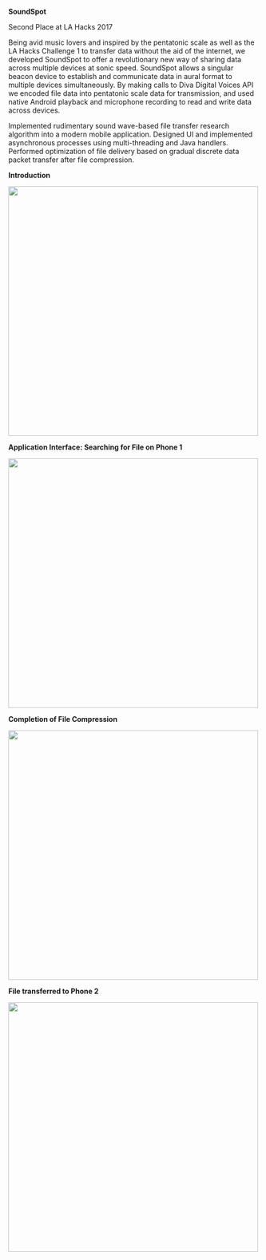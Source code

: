 <b font-size="100">SoundSpot</b>

Second Place at LA Hacks 2017

Being avid music lovers and inspired by the pentatonic scale as well as the LA Hacks Challenge 1 to transfer data without the aid of the internet, we developed SoundSpot to offer a revolutionary new way of sharing data across multiple devices at sonic speed.
SoundSpot allows a singular beacon device to establish and communicate data in aural format to multiple devices simultaneously.
By making calls to Diva Digital Voices API we encoded file data into pentatonic scale data for transmission, and used native Android playback and microphone recording to read and write data across devices.

Implemented rudimentary sound wave-based file transfer research algorithm into a modern mobile application. Designed UI and implemented asynchronous processes using multi-threading and Java handlers. 
Performed optimization of file delivery based on gradual discrete data packet transfer after file compression.

**Introduction**

<img src="https://lh3.googleusercontent.com/t1PBbIrh2X3_RiouqpiaS_siqk0cON_ZV0Pu8RToh77n-DUpY-NPoZewmDj_8d7t2CsNrT982nVw2oLybJd1rYqp9SxeL-6aJ_fw0pdO2dfVz3mZDMibkQYaw6UKIcjLMBTlsV_J_TsgNfatA4pwADvgSORYb1MiN9rjuIYuvDLJvBge1CL8zdK3zdJRg6Vsxq_4L2R96gIIV1D98U1xUVRwwyau5uFPPxFSsbW5KHm7wIHwRb1FNiRN4KACCPgXfhrdbE_T89OJ4icp0L5CjqdFcozgao7DwkJiXj8LaP5w3mrrIqWEn5AmcC-zyuavQpf1xGg0wmBqnaoGnRFWFMhIfycyAbWxYVU2h1SIcdm4vWfXZ8KfBPSyawXdJ_KrzdPh-r5Jrk43oLWDfqgUq0xyWgH0kK9lOoPlTkFpfEfesS4dTBG0L3tNULAnleEUdinzb3MSyYkZF0HaY7e8_gzKiUDbey2wfhagpXbYld-_RqXu9T6_WURJseBaTViid9VGKU608JU_5S7-9ALgAicHA6u7J6HMhNN7zjxrZthc7JrDnOjFlg-sMOZ22u4QA-oOoUUQtcRn3fQiIU5olAJem6663fK_Xk6m4z14vLueLJiECtRxHoY0WL5i6KsYkXHeIu7V13F5X9wgH_x-Nvf5gf_F5j5QtfdlD1BgWC-M3DQ=w1988-h1490-no" height="500">


**Application Interface: Searching for File on Phone 1**

<img src="https://lh3.googleusercontent.com/ktN-VPL7vnMcvaYgehtZsY9VBO6g0UGTZ_H-8vaJxdArkDle05K5qFaPaM3hrp-r4r85rJenIL-kCSu9GPwS_137E-xZJsfxOSGG__ka07sn09FYi4_knf1UhSIcUElaYFgZsvIoqnGqMukjVrzmLLiXDc4UeYkyaNjvBq6gbWxBhPAfVzMn4vakg6wBl2E7bBK-Iwqcnm4x8bHa1wW_23mIm2AubwOYF2RjaNhuqvPPku86G21XTAcJKwJXSAW0z1B1qdHxaMuA2d7Ic4Kp2aV6nIBIqtJbgHNOfNsJN9fA_qi7n7to-FvXvbDUVZdkbAEh3nEPlgi1i2QGYzQEIbLbYc6ijUC_IX04kXdVmuy6GhlttZVztvfFRPo6Hjv2uoitHgnwtnuqx4lgUqrZqAni4OAG9tmWv1mcg-bGSrndIlOqs0rfU4AosGasjXDHSxVYOquwBnmGJ5yi844x-CyRqPDFbhsUYW7eHPgc8Dnj8h-bflr-ojoxZflN35ExRgunpfgGvuxEkLc3aw0WzgozJ2Pke8fPjXGR93XThNWNeQEvvfHPMb_h1f4qOkaNd581vurM2zbqXG-BFr8VU5JpHEoe2sRZz8VPO8T6A6saEC-88SX_jANmUjU3M5h4WdVGD7YOCaYozq20Um0hyxBqUni5FEmkOZDEO-IMbBbuBEU=w1988-h1490-no" height="500">


**Completion of File Compression**

<img src="https://lh3.googleusercontent.com/ZEyYWvz71ExjkT5xevPM2vjzCP5uAZ0WELBeEGqehAN9wqgOqze-kiDfhKK-eILzZ3pBR-z_rPKz30AqVxul9yOrffIjQQ8x9wCSWD01hv4evP5p-eVjhHE1kEGa_t0Ac3zIS0ON_bXbB6acIHR5jW0V1HT_9ox2WqSEQPJYTzO7IZV5abjHPacmh-kSEWT__CmRRH7SwlBSGaRvJm5Y0cC74T61o8RU2vWJWMDv1b6vUNtrp45vADtHeBdm7IHfcvDkP63or1EFZ24gfgHtQv9Uc_w_FNO-nl_5l7b2BYC0ZNWEsc6Y_zta-VuyVGPwJIVFjk0_HXJC9yZyQIsrV3krFUSPDsef7Y9J8FfVrdwqseLW6kNDPVhxVWKTa47l10Vrmrc2Y2Gl9LTMtSFFRjNRAwkFrsxzdjfW_EsOdms20ib-Jau62LwA74dQIJse9x3_WQvwbLKjFvCeXaJ8RryYMHgXhdDuSWaLwIVYjqU4OHqH4CgDfcsHnvNayKNt3-jKn4FnAubTwkn-t4ZQla7fS2QVk-4CXfQxlfxY_jowkGvugiZPwYgIygMkkx83TGuw1hHWEpYNmoT-4dXOO9aN6y6SOGTXoBiXtSf5-1UCZK9h4QASRq3yls_37es1wOmHOk_BBjyfzMENfvLoeaNNjtxpXSAvL_3wGIEzKukJUl4=w1988-h1490-no" height="500">


**File transferred to Phone 2**

<img src="https://lh3.googleusercontent.com/H0V0eSZtvyF8wDpx-PzZS7Ku4KiS5jlSgD3unnojw5jUjGYcswdPGTdpcffarkpxHDvjgrZeELshp4ltEZC1zPjUl9n5QEr3rl3Zo66CzwaV3GPn4amLiNQFZOoYFRA9OTaNTaEAv_p2S5-DjyAiwK_S0Rjy-diTOuyzR1qThN7JWOW3X4GCnyQicYvKl85iYJHIwV_Y_utsXPjIYmvubFIN6MZBNFL6haBbUfUeSgdDmScoCE0KJY1pk5YX8SHVxeIptj7bzBqTjY_hE9nOxkL2qUqyNCAX9OUbuyF0P8jk3kHB_j1kt7K_1sYdbU1CInPcDgXTl4qI8pU6bbBzADWfmn_hHRO6TrPHjvH7ejLeNxW7xUE9kDk04He_BlQMWcJWMzAOXZIAATivdc1riD7wX0eN5VPWeeekTXuHGFUz9p2YxpFvTWv4ewxBn2aB1DxjyFtZe3gBunULHKX8wsXHE_pcOaLNyt4rnh5fI3snssItgQka32n5xIZfHsBq_rXWpOzmr3gojtbxZjKxcaW1A3jBXv8mWXsccvLWV5Rzxv9BaR5RSPNRwWqdARD0qJWr4VGfwVvnH_7rF8Z_i65Cq8QlnT2l2ftXSY0Q3IoS6eMoFW0xHKMqYm3uFCg5szop78SxJjgv67cNRpcypelLXiQUgXu35ZTu9Wd8jX8dYY0=w1988-h1490-no" height="500">
